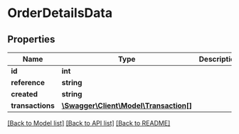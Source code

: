 # OrderDetailsData

## Properties
Name | Type | Description | Notes
------------ | ------------- | ------------- | -------------
**id** | **int** |  | [optional] 
**reference** | **string** |  | [optional] 
**created** | **string** |  | [optional] 
**transactions** | [**\Swagger\Client\Model\Transaction[]**](Transaction.md) |  | [optional] 

[[Back to Model list]](../README.md#documentation-for-models) [[Back to API list]](../README.md#documentation-for-api-endpoints) [[Back to README]](../README.md)


